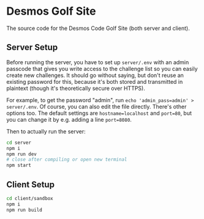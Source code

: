# Desmos Golf Site

The source code for the Desmos Code Golf Site (both server and client).

## Server Setup

Before running the server, you have to set up `server/.env` with an admin passcode that gives you write access to the challenge list so you can easily create new challenges. It should go without saying, but don't reuse an existing password for this, because it's both stored and transmitted in plaintext (though it's theoretically secure over HTTPS).

For example, to get the password "admin", run `echo 'admin_pass=admin' > server/.env`. Of course, you can also edit the file directly. There's other options too. The default settings are `hostname=localhost` and `port=80`, but you can change it by e.g. adding a line `port=8080`.

Then to actually run the server:

```sh
cd server
npm i
npm run dev
# close after compiling or open new terminal
npm start
```

## Client Setup

```sh
cd client/sandbox
npm i
npm run build
```
